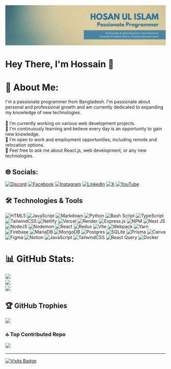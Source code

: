 <div align="center">
  <img src="https://raw.githubusercontent.com/GearHead87/GearHead87/refs/heads/main/Profile%20Cover.webp"  />
</div>

###

# Hey There, I'm Hossain 👋

# 💫 About Me:
I'm a passionate programmer from Bangladesh. I'm passionate about personal and professional growth and am currently dedicated to expanding my knowledge of new technologies.<br><br>
🔭 I’m currently working on various web development projects.<br>🌱 I'm continuously learning and believe every day is an opportunity to gain new knowledge.<br>
👯 I’m open to work and employment opportunities, including remote and relocation options.<br>
💬 Feel free to ask me about React.js, web development, or any new technologies.

## 🌐 Socials:
[![Discord](https://img.shields.io/badge/Discord-%237289DA.svg?logo=discord&logoColor=white)](https://discord.gg/hossain_gearhead87) [![Facebook](https://img.shields.io/badge/Facebook-%231877F2.svg?logo=Facebook&logoColor=white)](https://www.facebook.com/Hossain8787/) [![Instagram](https://img.shields.io/badge/Instagram-%23E4405F.svg?logo=Instagram&logoColor=white)](https://www.instagram.com/hossain_gearhead) [![LinkedIn](https://img.shields.io/badge/LinkedIn-%230077B5.svg?logo=linkedin&logoColor=white)](https://www.linkedin.com/in/hosan-ul-islam) [![X](https://img.shields.io/badge/X-black.svg?logo=X&logoColor=white)](https://x.com/hosan8787) [![YouTube](https://img.shields.io/badge/YouTube-%23FF0000.svg?logo=YouTube&logoColor=white)](https://www.youtube.com/@Hossain_Ul_Islam) 

## 🛠️ Technologies & Tools
![HTML5](https://img.shields.io/badge/html5-%23E34F26.svg?style=plastic&logo=html5&logoColor=white) ![JavaScript](https://img.shields.io/badge/javascript-%23323330.svg?style=plastic&logo=javascript&logoColor=%23F7DF1E) ![Markdown](https://img.shields.io/badge/markdown-%23000000.svg?style=plastic&logo=markdown&logoColor=white) ![Python](https://img.shields.io/badge/python-3670A0?style=plastic&logo=python&logoColor=ffdd54) ![Bash Script](https://img.shields.io/badge/bash_script-%23121011.svg?style=plastic&logo=gnu-bash&logoColor=white) ![TypeScript](https://img.shields.io/badge/typescript-%23007ACC.svg?style=plastic&logo=typescript&logoColor=white) ![TailwindCSS](https://img.shields.io/badge/tailwindcss-%2338B2AC.svg?style=plastic&logo=tailwind-css&logoColor=white) ![Netlify](https://img.shields.io/badge/netlify-%23000000.svg?style=plastic&logo=netlify&logoColor=#00C7B7) ![Vercel](https://img.shields.io/badge/vercel-%23000000.svg?style=plastic&logo=vercel&logoColor=white) ![Render](https://img.shields.io/badge/Render-%46E3B7.svg?style=plastic&logo=render&logoColor=white) ![Express.js](https://img.shields.io/badge/express.js-%23404d59.svg?style=plastic&logo=express&logoColor=%2361DAFB) ![NPM](https://img.shields.io/badge/NPM-%23CB3837.svg?style=plastic&logo=npm&logoColor=white) ![Next JS](https://img.shields.io/badge/Next-black?style=plastic&logo=next.js&logoColor=white) ![NodeJS](https://img.shields.io/badge/node.js-6DA55F?style=plastic&logo=node.js&logoColor=white) ![Nodemon](https://img.shields.io/badge/NODEMON-%23323330.svg?style=plastic&logo=nodemon&logoColor=%BBDEAD) ![React](https://img.shields.io/badge/react-%2320232a.svg?style=plastic&logo=react&logoColor=%2361DAFB) ![Redux](https://img.shields.io/badge/redux-%23593d88.svg?style=plastic&logo=redux&logoColor=white) ![Vite](https://img.shields.io/badge/vite-%23646CFF.svg?style=plastic&logo=vite&logoColor=white) ![Webpack](https://img.shields.io/badge/webpack-%238DD6F9.svg?style=plastic&logo=webpack&logoColor=black) ![Yarn](https://img.shields.io/badge/yarn-%232C8EBB.svg?style=plastic&logo=yarn&logoColor=white) ![Firebase](https://img.shields.io/badge/firebase-a08021?style=plastic&logo=firebase&logoColor=ffcd34) ![MariaDB](https://img.shields.io/badge/MariaDB-003545?style=plastic&logo=mariadb&logoColor=white) ![MongoDB](https://img.shields.io/badge/MongoDB-%234ea94b.svg?style=plastic&logo=mongodb&logoColor=white) ![Postgres](https://img.shields.io/badge/postgres-%23316192.svg?style=plastic&logo=postgresql&logoColor=white) ![SQLite](https://img.shields.io/badge/sqlite-%2307405e.svg?style=plastic&logo=sqlite&logoColor=white) ![Prisma](https://img.shields.io/badge/Prisma-3982CE?style=plastic&logo=Prisma&logoColor=white) ![Canva](https://img.shields.io/badge/Canva-%2300C4CC.svg?style=plastic&logo=Canva&logoColor=white) ![Figma](https://img.shields.io/badge/figma-%23F24E1E.svg?style=plastic&logo=figma&logoColor=white) ![Notion](https://img.shields.io/badge/Notion-%23000000.svg?style=plastic&logo=notion&logoColor=white) ![JavaScript](https://img.shields.io/badge/javascript-%23323330.svg?style=plastic&logo=javascript&logoColor=%23F7DF1E) ![TailwindCSS](https://img.shields.io/badge/tailwindcss-%2338B2AC.svg?style=plastic&logo=tailwind-css&logoColor=white) ![React Query](https://img.shields.io/badge/-React%20Query-FF4154?style=plastic&logo=react%20query&logoColor=white) ![Docker](https://img.shields.io/badge/docker-%230db7ed.svg?style=plastic&logo=docker&logoColor=white)

##

# 📊 GitHub Stats:
![](https://github-readme-stats.vercel.app/api?username=GearHead87&theme=vision-friendly-dark&hide_border=false&include_all_commits=true&count_private=true)<br/>
![](https://github-readme-streak-stats-eight.vercel.app/?user=GearHead87&theme=vision-friendly-dark&hide_border=false)<br/>
![](https://github-readme-stats.vercel.app/api/top-langs/?username=GearHead87&theme=vision-friendly-dark&hide_border=false&include_all_commits=true&count_private=true&layout=compact)

## 🏆 GitHub Trophies
![](https://github-profile-trophy.vercel.app/?username=GearHead87&theme=gruvbox&no-frame=false&no-bg=false&margin-w=4)

### 🔝 Top Contributed Repo
![](https://github-contributor-stats.vercel.app/api?username=GearHead87&limit=5&theme=vision-friendly-dark&combine_all_yearly_contributions=true)

---

[![Visits Badge](https://badges.pufler.dev/visits/gearhead87/gearhead87)](https://gearhead.owns.it.com/)
